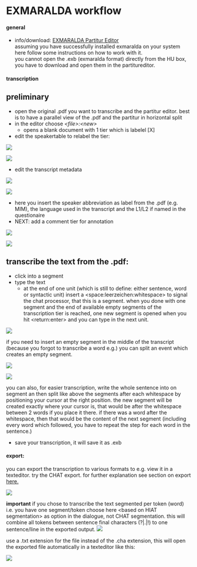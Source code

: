 # EXMARALDA workflow
#### general
- info/download: [EXMARALDA Partitur Editor][1]   
assuming you have successfully installed exmaralda on your system here follow some instructions on how to work with it.    
you cannot open the .exb (exmaralda format) directly from the HU box, you have to download and open them in the partitureditor.   
#### transcription
## preliminary
- open the original .pdf you want to transcribe and the partitur editor. best is to have a parallel view of the .pdf and the partitur in horizontal split
- in the editor choose *\<file\>:\<new\>*
	- opens a blank document with 1 tier which is labelel  [X]
- edit the speakertable to relabel the tier:

![][image-1]

![][image-2]

- edit the transcript metadata

![][image-3]

![][image-4]

- here you insert the speaker abbreviation as label from the .pdf (e.g. MIM), the language used in the transcript and the L1/L2 if named in the questionaire
- NEXT: add a comment tier for annotation

![][image-5]

![][image-6]

## transcribe the text from the .pdf:
- click into a segment
- type the text
	- at the end of one unit (which is still to define: either sentence, word or syntactic unit) insert a \<space:leerzeichen:whitespace\> to signal the chat processor, that this is a segment. when you done with one segment and the end of available empty segments of the transcription tier is reached, one new segment is opened when you hit \<return:enter\> and you can type in the next unit.

![][image-7]

if you need to insert an empty segment in the middle of the transcript (because you forgot to transcribe a word e.g.) you can split an event which creates an empty segment.

![][image-8]

![][image-9]

you can also, for easier transcription, write the whole sentence into on segment an then split like above the segments after each whitespace by positioning your cursor at the right position. the new segment will be created exactly where your cursor is, that would be after the whitespace between 2 words if you place it there. if there was a word after the whitespace, then that would be the content of the next segment (including every word which followed, you have to repeat the step for each word in the sentence.)

- save your transcription, it will save it as .exb

#### export:
you can export the transcription to various formats to e.g. view it in a texteditor. try the CHAT export. for further explanation see section on export [here.][2]

![][image-10]

**important** if you chose to transcribe the text segmented per token (word) i.e. you have one segment/token choose here \<based on HIAT segmentation\> as option in the dialogue, not CHAT segmentation. this will combine all tokens between sentence final characters (?|.|!) to one sentence/line in the exported output.
![][image-11]

use a .txt extension for the file instead of the .cha extension, this will open the exported file automatically in a texteditor like this:

![][image-12]



[1]:	https://exmaralda.org/de/partitur-editor-de/
[2]:	e1_exmaralda.md

[image-1]:	https://ada-sub.dh-index.org/school/pr/2023-04-15/ses_wrapup/src/exm_2_1.png
[image-2]:	https://ada-sub.dh-index.org/school/pr/2023-04-15/ses_wrapup/src/exm_2_2.png
[image-3]:	https://ada-sub.dh-index.org/school/pr/2023-04-15/ses_wrapup/src/exm_2_2a.png
[image-4]:	https://ada-sub.dh-index.org/school/pr/2023-04-15/ses_wrapup/src/exm_2_2b.png
[image-5]:	https://ada-sub.dh-index.org/school/pr/2023-04-15/ses_wrapup/src/exm_2_3.png
[image-6]:	https://ada-sub.dh-index.org/school/pr/2023-04-15/ses_wrapup/src/exm_2_3b.png
[image-7]:	https://ada-sub.dh-index.org/school/pr/2023-04-15/ses_wrapup/src/exm_2_4.png
[image-8]:	https://ada-sub.dh-index.org/school/pr/2023-04-15/ses_wrapup/src/exm_2_4bb.png
[image-9]:	https://ada-sub.dh-index.org/school/pr/2023-04-15/ses_wrapup/src/exm_2_4cc.png
[image-10]:	https://ada-sub.dh-index.org/school/pr/2023-04-15/ses_wrapup/src/exm_2_5a.png
[image-11]:	https://ada-sub.dh-index.org/school/pr/2023-04-15/ses_wrapup/src/exm_2_5b.png
[image-12]:	https://ada-sub.dh-index.org/school/pr/2023-04-15/ses_wrapup/src/exm_2_6.png